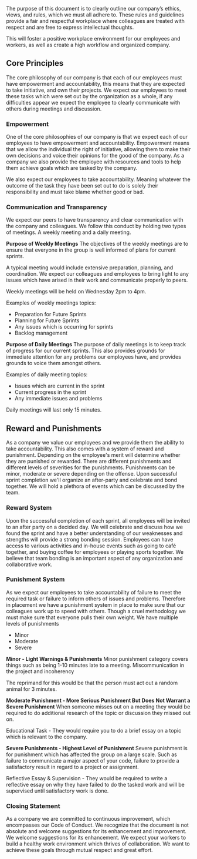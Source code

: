 The purpose of this document is to clearly outline our company’s ethics, views, and rules, which we must all adhere to. These rules and guidelines provide a fair and respectful workplace where colleagues are treated with respect and are free to express intellectual thoughts.

This will foster a positive workplace environment for our employees and workers, as well as create a high workflow and organized company.

## Core Principles
The core philosophy of our company is that each of our employees must have empowerment and accountability, this means that they are expected to take initiative, and own their projects. We expect our employees to meet these tasks which were set out by the organization as a whole, if any difficulties appear we expect the employee to clearly communicate with others during meetings and discussion. 

### Empowerment
One of the core philosophies of our company is that we expect each of our employees to have empowerment and accountability. Empowerment means that we allow the individual the right of initiative, allowing them to make their own decisions and voice their opinions for the good of the company. As a company we also provide the employee with resources and tools to help them achieve goals which are tasked by the company.

We also expect our employees to take accountability. Meaning whatever the outcome of the task they have been set out to do is solely their responsibility and must take blame whether good or bad. 

### Communication and Transparency
We expect our peers to have transparency and clear communication with the company and colleagues. We follow this conduct by holding two types of meetings. A weekly meeting and a daily meeting.

**Purpose of Weekly Meetings**
The objectives of the weekly meetings are to ensure that everyone in the group is well informed of plans for current sprints.

A typical meeting would include extensive preparation, planning, and coordination. We expect our colleagues and employees to bring light to any issues which have arised in their work and communicate properly to peers. 

Weekly meetings will be held on Wednesday 2pm to 4pm.

Examples of weekly meetings topics:
- Preparation for Future Sprints
- Planning for Future Sprints
- Any issues which is occurring for sprints
- Backlog management

**Purpose of Daily Meetings**
The purpose of daily meetings is to keep track of progress for our current sprints. This also provides grounds for immediate attention for any problems our employees have, and provides grounds to voice them amongst others.

Examples of daily meeting topics:
- Issues which are current in the sprint
- Current progress in the sprint
- Any immediate issues and problems

Daily meetings will last only 15 minutes.


## Reward and Punishments
As a company we value our employees and we provide them the ability to take accountability. This also comes with a system of reward and punishment. Depending on the employee's merit will determine whether they are punished or rewarded. There are different punishments and different levels of severities for the punishments. Punishments can be minor, moderate or severe depending on the offense. Upon successful sprint completion we'll organize an after-party and celebrate and bond together. We will hold a plethora of events which can be discussed by the team. 

### Reward System
Upon the successful completion of each sprint, all employees will be invited to an after party on a decided day. We will celebrate and discuss how we found the sprint and have a better understanding of our weaknesses and strengths will provide a strong bonding session. Employees can have access to various activities and in-house events such as going to café together, and buying coffee for employees or playing sports together. We believe that team bonding is an important aspect of any organization and collaborative work. 

### Punishment System
As we expect our employees to take accountability of failure to meet the required task or failure to inform others of issues and problems. Therefore in placement we have a punishment system in place to make sure that our colleagues work up to speed with others. Though a cruel methodology we must make sure that everyone pulls their own weight. We have multiple levels of punishments

- Minor
- Moderate
- Severe


**Minor - Light Warnings & Punishments**
Minor punishment category covers things such as being 1-10 minutes late to a meeting. 
Miscommunication in the project and incoherency 

The reprimand for this would be that the person must act out a random animal for 3 minutes.

**Moderate Punishment - More Serious Punishment But Does Not Warrant a Severe Punishment**
When someone misses out on a meeting they would be required to do additional research of the topic or discussion they missed out on. 

Educational Task - They would require you to do a brief essay on a topic which is relevant to the company.

**Severe Punishments - Highest Level of Punishment**
Severe punishment is for punishment which has affected the group on a large scale. Such as failure to communicate a major aspect of your code, failure to provide a satisfactory result in regard to a project or assignment.

Reflective Essay & Supervision - They would be required to write a reflective essay on why they have failed to do the tasked work and will be supervised until satisfactory work is done.


### Closing Statement
As a company we are committed to continuous improvement, which encompasses our Code of Conduct. We recognize that the document is not absolute and welcome suggestions for its enhancement and improvement. We welcome suggestions for its enhancement. We expect your workers to build a healthy work environment which thrives of collaboration. We want to achieve these goals through mutual respect and great effort.
